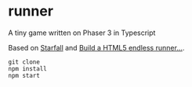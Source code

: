 # runner

A tiny game written on Phaser 3 in Typescript

Based on
[Starfall](https://github.com/mariyadavydova/starfall-phaser3-typescript) and
[Build a HTML5 endless runner...](https://www.emanueleferonato.com/2018/11/13/build-a-html5-endless-runner-with-phaser-in-a-few-lines-of-code-using-arcade-physics-and-featuring-object-pooling/).

```
git clone
npm install
npm start
```
